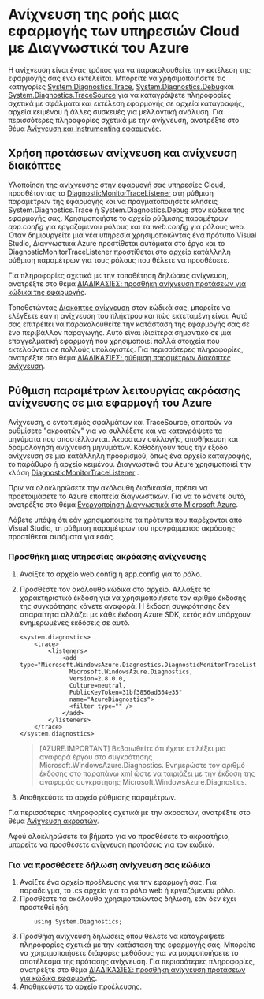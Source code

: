 <properties
    pageTitle="Ανίχνευση της ροής σε μια εφαρμογή υπηρεσιών Cloud με το Azure Διαγνωστικά | Microsoft Azure"
    description="Προσθήκη ανίχνευση μηνυμάτων σε μια εφαρμογή του Azure για να βοηθήσει τον εντοπισμό σφαλμάτων, μέτρηση επιδόσεων, παρακολούθηση, ανάλυση της κίνησης και πολλά άλλα."
    services="cloud-services"
    documentationCenter=".net"
    authors="rboucher"
    manager="jwhit"
    editor=""/>

<tags
    ms.service="cloud-services"
    ms.workload="na"
    ms.tgt_pltfrm="na"
    ms.devlang="dotnet"
    ms.topic="article"
    ms.date="02/20/2016"
    ms.author="robb"/>



# <a name="trace-the-flow-of-a-cloud-services-application-with-azure-diagnostics"></a>Ανίχνευση της ροής μιας εφαρμογής των υπηρεσιών Cloud με Διαγνωστικά του Azure

Η ανίχνευση είναι ένας τρόπος για να παρακολουθείτε την εκτέλεση της εφαρμογής σας ενώ εκτελείται. Μπορείτε να χρησιμοποιήσετε τις κατηγορίες [System.Diagnostics.Trace](https://msdn.microsoft.com/library/system.diagnostics.trace.aspx), [System.Diagnostics.Debug](https://msdn.microsoft.com/library/system.diagnostics.debug.aspx)και [System.Diagnostics.TraceSource](https://msdn.microsoft.com/library/system.diagnostics.tracesource.aspx) για να καταγράψετε πληροφορίες σχετικά με σφάλματα και εκτέλεση εφαρμογής σε αρχεία καταγραφής, αρχεία κειμένου ή άλλες συσκευές για μελλοντική ανάλυση. Για περισσότερες πληροφορίες σχετικά με την ανίχνευση, ανατρέξτε στο θέμα [Ανίχνευση και Instrumenting εφαρμογές](https://msdn.microsoft.com/library/zs6s4h68.aspx).


## <a name="use-trace-statements-and-trace-switches"></a>Χρήση προτάσεων ανίχνευση και ανίχνευση διακόπτες

Υλοποίηση της ανίχνευσης στην εφαρμογή σας υπηρεσίες Cloud, προσθέτοντας το [DiagnosticMonitorTraceListener](https://msdn.microsoft.com/library/azure/microsoft.windowsazure.diagnostics.diagnosticmonitortracelistener.aspx) στη ρύθμιση παραμέτρων της εφαρμογής και να πραγματοποιήσετε κλήσεις System.Diagnostics.Trace ή System.Diagnostics.Debug στον κώδικα της εφαρμογής σας. Χρησιμοποιήστε το αρχείο ρύθμισης παραμέτρων *app.config* για εργαζόμενου ρόλους και τα *web.config* για ρόλους web. Όταν δημιουργείτε μια νέα υπηρεσία χρησιμοποιώντας ένα πρότυπο Visual Studio, Διαγνωστικά Azure προστίθεται αυτόματα στο έργο και το DiagnosticMonitorTraceListener προστίθεται στο αρχείο κατάλληλη ρύθμιση παραμέτρων για τους ρόλους που θέλετε να προσθέσετε.

Για πληροφορίες σχετικά με την τοποθέτηση δηλώσεις ανίχνευση, ανατρέξτε στο θέμα [ΔΙΑΔΙΚΑΣΙΕΣ: προσθήκη ανίχνευση προτάσεων για κώδικα της εφαρμογής](https://msdn.microsoft.com/library/zd83saa2.aspx).

Τοποθετώντας [Διακόπτες ανίχνευση](https://msdn.microsoft.com/library/3at424ac.aspx) στον κώδικά σας, μπορείτε να ελέγξετε εάν η ανίχνευση του πλήκτρου και πώς εκτεταμένη είναι. Αυτό σας επιτρέπει να παρακολουθείτε την κατάσταση της εφαρμογής σας σε ένα περιβάλλον παραγωγής. Αυτό είναι ιδιαίτερα σημαντικό σε μια επαγγελματική εφαρμογή που χρησιμοποιεί πολλά στοιχεία που εκτελούνται σε πολλούς υπολογιστές. Για περισσότερες πληροφορίες, ανατρέξτε στο θέμα [ΔΙΑΔΙΚΑΣΙΕΣ: ρύθμιση παραμέτρων διακόπτες ανίχνευση](https://msdn.microsoft.com/library/t06xyy08.aspx).

## <a name="configure-the-trace-listener-in-an-azure-application"></a>Ρύθμιση παραμέτρων λειτουργίας ακρόασης ανίχνευσης σε μια εφαρμογή του Azure

Ανίχνευση, ο εντοπισμός σφαλμάτων και TraceSource, απαιτούν να ρυθμίσετε "ακροατών" για να συλλέξετε και να καταγράψετε τα μηνύματα που αποστέλλονται. Ακροατών συλλογής, αποθήκευση και δρομολόγηση ανίχνευση μηνυμάτων. Καθοδηγούν τους την έξοδο ανίχνευση σε μια κατάλληλη προορισμού, όπως ένα αρχείο καταγραφής, το παράθυρο ή αρχείο κειμένου. Διαγνωστικά του Azure χρησιμοποιεί την κλάση [DiagnosticMonitorTraceListener](https://msdn.microsoft.com/library/azure/microsoft.windowsazure.diagnostics.diagnosticmonitortracelistener.aspx) .

Πριν να ολοκληρώσετε την ακόλουθη διαδικασία, πρέπει να προετοιμάσετε το Azure εποπτεία διαγνωστικών. Για να το κάνετε αυτό, ανατρέξτε στο θέμα [Ενεργοποίηση Διαγνωστικά στο Microsoft Azure](cloud-services-dotnet-diagnostics.md).

Λάβετε υπόψη ότι εάν χρησιμοποιείτε τα πρότυπα που παρέχονται από Visual Studio, τη ρύθμιση παραμέτρων του προγράμματος ακρόασης προστίθεται αυτόματα για εσάς.


### <a name="add-a-trace-listener"></a>Προσθήκη μιας υπηρεσίας ακρόασης ανίχνευσης

1. Ανοίξτε το αρχείο web.config ή app.config για το ρόλο.
2. Προσθέστε τον ακόλουθο κώδικα στο αρχείο. Αλλάξτε το χαρακτηριστικό έκδοση για να χρησιμοποιήσετε τον αριθμό έκδοσης της συγκρότησης κάνετε αναφορά. Η έκδοση συγκρότησης δεν απαραίτητα αλλάζει με κάθε έκδοση Azure SDK, εκτός εάν υπάρχουν ενημερωμένες εκδόσεις σε αυτό.

    ```
    <system.diagnostics>
        <trace>
            <listeners>
                <add type="Microsoft.WindowsAzure.Diagnostics.DiagnosticMonitorTraceListener,
                  Microsoft.WindowsAzure.Diagnostics,
                  Version=2.8.0.0,
                  Culture=neutral,
                  PublicKeyToken=31bf3856ad364e35"
                  name="AzureDiagnostics">
                  <filter type="" />
                </add>
            </listeners>
        </trace>
    </system.diagnostics>
    ```
    >[AZURE.IMPORTANT] Βεβαιωθείτε ότι έχετε επιλέξει μια αναφορά έργου στο συγκρότησης Microsoft.WindowsAzure.Diagnostics. Ενημερώστε τον αριθμό έκδοσης στο παραπάνω xml ώστε να ταιριάζει με την έκδοση της αναφοράς συγκρότησης Microsoft.WindowsAzure.Diagnostics.

3. Αποθηκεύστε το αρχείο ρύθμισης παραμέτρων.

Για περισσότερες πληροφορίες σχετικά με την ακροατών, ανατρέξτε στο θέμα [Ανίχνευση ακροατών](https://msdn.microsoft.com/library/4y5y10s7.aspx).

Αφού ολοκληρώσετε τα βήματα για να προσθέσετε το ακροατήριο, μπορείτε να προσθέσετε ανίχνευση προτάσεις για τον κωδικό.


### <a name="to-add-trace-statement-to-your-code"></a>Για να προσθέσετε δήλωση ανίχνευση σας κώδικα

1. Ανοίξτε ένα αρχείο προέλευσης για την εφαρμογή σας. Για παράδειγμα, το <RoleName>.cs αρχείο για το ρόλο web ή εργαζόμενου ρόλο.
2. Προσθέστε τα ακόλουθα χρησιμοποιώντας δήλωση, εάν δεν έχει προστεθεί ήδη:
    ```
        using System.Diagnostics;
    ```
3. Προσθήκη ανίχνευση δηλώσεις όπου θέλετε να καταγράψετε πληροφορίες σχετικά με την κατάσταση της εφαρμογής σας. Μπορείτε να χρησιμοποιήσετε διάφορες μεθόδους για να μορφοποιήσετε το αποτέλεσμα της πρότασης ανίχνευση. Για περισσότερες πληροφορίες, ανατρέξτε στο θέμα [ΔΙΑΔΙΚΑΣΙΕΣ: προσθήκη ανίχνευση προτάσεων για κώδικα εφαρμογής](https://msdn.microsoft.com/library/zd83saa2.aspx).
4. Αποθηκεύστε το αρχείο προέλευσης.
